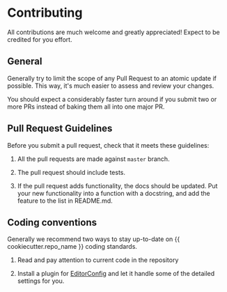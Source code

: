 # Contributing
All contributions are much welcome and greatly appreciated! Expect to be credited for you effort.

## General
Generally try to limit the scope of any Pull Request to an atomic update if possible. This way, it's much easier to assess and review your changes.

You should expect a considerably faster turn around if you submit two or more PRs instead of baking them all into one major PR.

## Pull Request Guidelines
Before you submit a pull request, check that it meets these guidelines:

1. All the pull requests are made against `master` branch.

2. The pull request should include tests.

3. If the pull request adds functionality, the docs should be updated. Put your new functionality into a function with a docstring, and add the feature to the list in README.md.


## Coding conventions
Generally we recommend two ways to stay up-to-date on {{ cookiecutter.repo_name }} coding standards.

1. Read and pay attention to current code in the repository

2. Install a plugin for [EditorConfig][editorconfig] and let it handle some of the detailed settings for you.

[editorconfig]: http://editorconfig.org/
